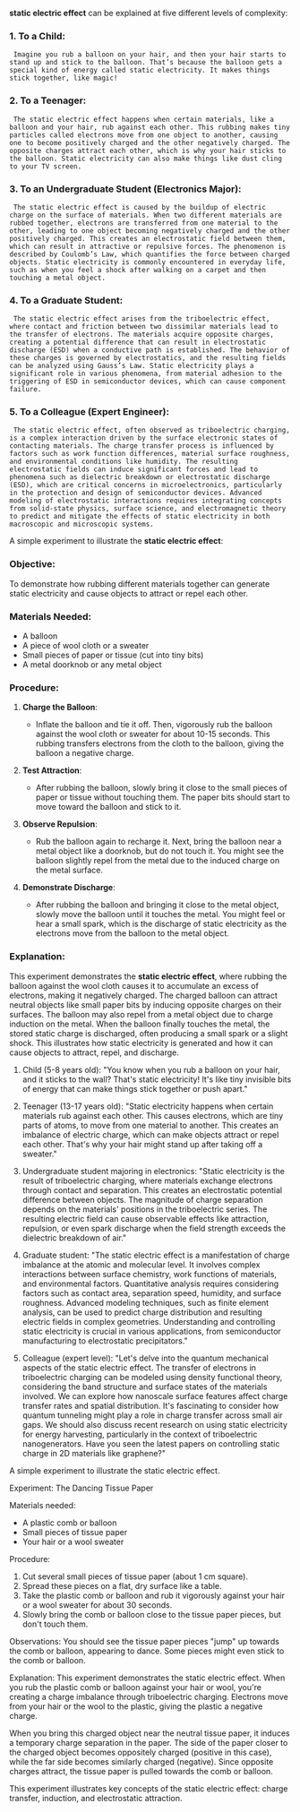 **static electric effect** can be explained at five different levels of complexity:

### 1. **To a Child:**
     Imagine you rub a balloon on your hair, and then your hair starts to stand up and stick to the balloon. That’s because the balloon gets a special kind of energy called static electricity. It makes things stick together, like magic!

### 2. **To a Teenager:**
     The static electric effect happens when certain materials, like a balloon and your hair, rub against each other. This rubbing makes tiny particles called electrons move from one object to another, causing one to become positively charged and the other negatively charged. The opposite charges attract each other, which is why your hair sticks to the balloon. Static electricity can also make things like dust cling to your TV screen.

### 3. **To an Undergraduate Student (Electronics Major):**
     The static electric effect is caused by the buildup of electric charge on the surface of materials. When two different materials are rubbed together, electrons are transferred from one material to the other, leading to one object becoming negatively charged and the other positively charged. This creates an electrostatic field between them, which can result in attractive or repulsive forces. The phenomenon is described by Coulomb’s Law, which quantifies the force between charged objects. Static electricity is commonly encountered in everyday life, such as when you feel a shock after walking on a carpet and then touching a metal object.

### 4. **To a Graduate Student:**
     The static electric effect arises from the triboelectric effect, where contact and friction between two dissimilar materials lead to the transfer of electrons. The materials acquire opposite charges, creating a potential difference that can result in electrostatic discharge (ESD) when a conductive path is established. The behavior of these charges is governed by electrostatics, and the resulting fields can be analyzed using Gauss’s Law. Static electricity plays a significant role in various phenomena, from material adhesion to the triggering of ESD in semiconductor devices, which can cause component failure.

### 5. **To a Colleague (Expert Engineer):**
     The static electric effect, often observed as triboelectric charging, is a complex interaction driven by the surface electronic states of contacting materials. The charge transfer process is influenced by factors such as work function differences, material surface roughness, and environmental conditions like humidity. The resulting electrostatic fields can induce significant forces and lead to phenomena such as dielectric breakdown or electrostatic discharge (ESD), which are critical concerns in microelectronics, particularly in the protection and design of semiconductor devices. Advanced modeling of electrostatic interactions requires integrating concepts from solid-state physics, surface science, and electromagnetic theory to predict and mitigate the effects of static electricity in both macroscopic and microscopic systems.


A simple experiment to illustrate the **static electric effect**:

### Objective:
To demonstrate how rubbing different materials together can generate static electricity and cause objects to attract or repel each other.

### Materials Needed:
- A balloon
- A piece of wool cloth or a sweater
- Small pieces of paper or tissue (cut into tiny bits)
- A metal doorknob or any metal object

### Procedure:

1. **Charge the Balloon**:
   - Inflate the balloon and tie it off. Then, vigorously rub the balloon against the wool cloth or sweater for about 10-15 seconds. This rubbing transfers electrons from the cloth to the balloon, giving the balloon a negative charge.

2. **Test Attraction**:
   - After rubbing the balloon, slowly bring it close to the small pieces of paper or tissue without touching them. The paper bits should start to move toward the balloon and stick to it.

3. **Observe Repulsion**:
   - Rub the balloon again to recharge it. Next, bring the balloon near a metal object like a doorknob, but do not touch it. You might see the balloon slightly repel from the metal due to the induced charge on the metal surface.

4. **Demonstrate Discharge**:
   - After rubbing the balloon and bringing it close to the metal object, slowly move the balloon until it touches the metal. You might feel or hear a small spark, which is the discharge of static electricity as the electrons move from the balloon to the metal object.

### Explanation:
This experiment demonstrates the **static electric effect**, where rubbing the balloon against the wool cloth causes it to accumulate an excess of electrons, making it negatively charged. The charged balloon can attract neutral objects like small paper bits by inducing opposite charges on their surfaces. The balloon may also repel from a metal object due to charge induction on the metal. When the balloon finally touches the metal, the stored static charge is discharged, often producing a small spark or a slight shock. This illustrates how static electricity is generated and how it can cause objects to attract, repel, and discharge.

1. Child (5-8 years old):
"You know when you rub a balloon on your hair, and it sticks to the wall? That's static electricity! It's like tiny invisible bits of energy that can make things stick together or push apart."

2. Teenager (13-17 years old):
"Static electricity happens when certain materials rub against each other. This causes electrons, which are tiny parts of atoms, to move from one material to another. This creates an imbalance of electric charge, which can make objects attract or repel each other. That's why your hair might stand up after taking off a sweater."

3. Undergraduate student majoring in electronics:
"Static electricity is the result of triboelectric charging, where materials exchange electrons through contact and separation. This creates an electrostatic potential difference between objects. The magnitude of charge separation depends on the materials' positions in the triboelectric series. The resulting electric field can cause observable effects like attraction, repulsion, or even spark discharge when the field strength exceeds the dielectric breakdown of air."

4. Graduate student:
"The static electric effect is a manifestation of charge imbalance at the atomic and molecular level. It involves complex interactions between surface chemistry, work functions of materials, and environmental factors. Quantitative analysis requires considering factors such as contact area, separation speed, humidity, and surface roughness. Advanced modeling techniques, such as finite element analysis, can be used to predict charge distribution and resulting electric fields in complex geometries. Understanding and controlling static electricity is crucial in various applications, from semiconductor manufacturing to electrostatic precipitators."

5. Colleague (expert level):
"Let's delve into the quantum mechanical aspects of the static electric effect. The transfer of electrons in triboelectric charging can be modeled using density functional theory, considering the band structure and surface states of the materials involved. We can explore how nanoscale surface features affect charge transfer rates and spatial distribution. It's fascinating to consider how quantum tunneling might play a role in charge transfer across small air gaps. We should also discuss recent research on using static electricity for energy harvesting, particularly in the context of triboelectric nanogenerators. Have you seen the latest papers on controlling static charge in 2D materials like graphene?"

A simple experiment to illustrate the static electric effect.

Experiment: The Dancing Tissue Paper

Materials needed:
- A plastic comb or balloon
- Small pieces of tissue paper
- Your hair or a wool sweater

Procedure:
1. Cut several small pieces of tissue paper (about 1 cm square).
2. Spread these pieces on a flat, dry surface like a table.
3. Take the plastic comb or balloon and rub it vigorously against your hair or a wool sweater for about 30 seconds.
4. Slowly bring the comb or balloon close to the tissue paper pieces, but don't touch them.

Observations:
You should see the tissue paper pieces "jump" up towards the comb or balloon, appearing to dance. Some pieces might even stick to the comb or balloon.

Explanation:
This experiment demonstrates the static electric effect. When you rub the plastic comb or balloon against your hair or wool, you're creating a charge imbalance through triboelectric charging. Electrons move from your hair or the wool to the plastic, giving the plastic a negative charge.

When you bring this charged object near the neutral tissue paper, it induces a temporary charge separation in the paper. The side of the paper closer to the charged object becomes oppositely charged (positive in this case), while the far side becomes similarly charged (negative). Since opposite charges attract, the tissue paper is pulled towards the comb or balloon.

This experiment illustrates key concepts of the static electric effect: charge transfer, induction, and electrostatic attraction.
